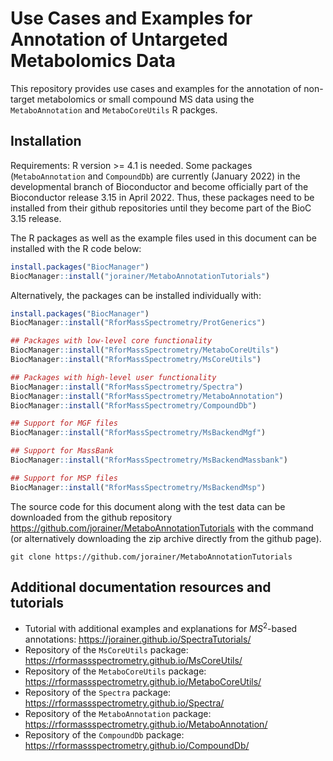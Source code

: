 # Use Cases and Examples for Annotation of Untargeted Metabolomics Data

This repository provides use cases and examples for the annotation of non-target
metabolomics or small compound MS data using the `MetaboAnnotation` and
`MetaboCoreUtils` R packges.

## Installation

Requirements: R version >= 4.1 is needed. Some packages (`MetaboAnnotation` and
`CompoundDb`) are currently (January 2022) in the developmental branch of
Bioconductor and become officially part of the Bioconductor release 3.15 in
April 2022. Thus, these packages need to be installed from their github
repositories until they become part of the BioC 3.15 release.

The R packages as well as the example files used in this document can be
installed with the R code below:

```r
install.packages("BiocManager")
BiocManager::install("jorainer/MetaboAnnotationTutorials")
```


Alternatively, the packages can be installed individually with:

```r
install.packages("BiocManager")
BiocManager::install("RforMassSpectrometry/ProtGenerics")

## Packages with low-level core functionality
BiocManager::install("RforMassSpectrometry/MetaboCoreUtils")
BiocManager::install("RforMassSpectrometry/MsCoreUtils")

## Packages with high-level user functionality
BiocManager::install("RforMassSpectrometry/Spectra")
BiocManager::install("RforMassSpectrometry/MetaboAnnotation")
BiocManager::install("RforMassSpectrometry/CompoundDb")

## Support for MGF files
BiocManager::install("RforMassSpectrometry/MsBackendMgf")

## Support for MassBank
BiocManager::install("RforMassSpectrometry/MsBackendMassbank")

## Support for MSP files
BiocManager::install("RforMassSpectrometry/MsBackendMsp")
```

The source code for this document along with the test data can be downloaded
from the github repository https://github.com/jorainer/MetaboAnnotationTutorials
with the command (or alternatively downloading the zip archive directly from the
github page).

```
git clone https://github.com/jorainer/MetaboAnnotationTutorials
```


## Additional documentation resources and tutorials

- Tutorial with additional examples and explanations for $MS^2$-based
  annotations: https://jorainer.github.io/SpectraTutorials/
- Repository of the `MsCoreUtils` package:
  https://rformassspectrometry.github.io/MsCoreUtils/
- Repository of the `MetaboCoreUtils` package:
  https://rformassspectrometry.github.io/MetaboCoreUtils/
- Repository of the `Spectra` package:
  https://rformassspectrometry.github.io/Spectra/
- Repository of the `MetaboAnnotation` package:
  https://rformassspectrometry.github.io/MetaboAnnotation/
- Repository of the `CompoundDb` package:
  https://rformassspectrometry.github.io/CompoundDb/
